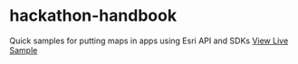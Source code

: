 # hackathon-handbook
Quick samples for putting maps in apps using Esri API and SDKs
<a href="http://david-chambers.github.io/hackathon-handbook/">View Live Sample</a>
